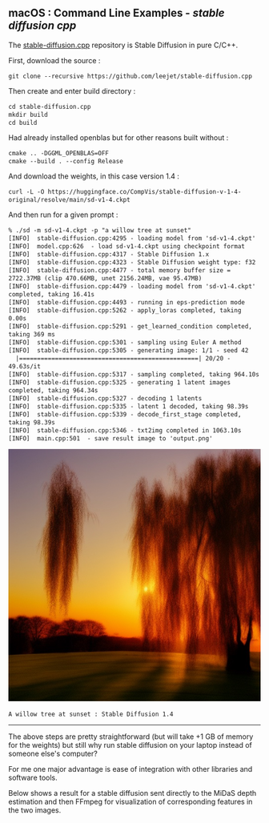 
## macOS : Command Line Examples - *stable diffusion cpp*

The [stable-diffusion.cpp](https://github.com/leejet/stable-diffusion.cpp) repository is Stable Diffusion in pure C/C++.

First, download the source :

```
git clone --recursive https://github.com/leejet/stable-diffusion.cpp
```

Then create and enter build directory :

```
cd stable-diffusion.cpp
mkdir build
cd build
```

Had already installed openblas but for other reasons built without :

```
cmake .. -DGGML_OPENBLAS=OFF
cmake --build . --config Release
```

And download the weights, in this case version 1.4 :

```
curl -L -O https://huggingface.co/CompVis/stable-diffusion-v-1-4-original/resolve/main/sd-v1-4.ckpt
```

And then run for a given prompt :

```
% ./sd -m sd-v1-4.ckpt -p "a willow tree at sunset"
[INFO]  stable-diffusion.cpp:4295 - loading model from 'sd-v1-4.ckpt'
[INFO]  model.cpp:626  - load sd-v1-4.ckpt using checkpoint format
[INFO]  stable-diffusion.cpp:4317 - Stable Diffusion 1.x
[INFO]  stable-diffusion.cpp:4323 - Stable Diffusion weight type: f32
[INFO]  stable-diffusion.cpp:4477 - total memory buffer size = 2722.37MB (clip 470.66MB, unet 2156.24MB, vae 95.47MB)
[INFO]  stable-diffusion.cpp:4479 - loading model from 'sd-v1-4.ckpt' completed, taking 16.41s
[INFO]  stable-diffusion.cpp:4493 - running in eps-prediction mode
[INFO]  stable-diffusion.cpp:5262 - apply_loras completed, taking 0.00s
[INFO]  stable-diffusion.cpp:5291 - get_learned_condition completed, taking 369 ms
[INFO]  stable-diffusion.cpp:5301 - sampling using Euler A method
[INFO]  stable-diffusion.cpp:5305 - generating image: 1/1 - seed 42
  |==================================================| 20/20 - 49.63s/it
[INFO]  stable-diffusion.cpp:5317 - sampling completed, taking 964.10s
[INFO]  stable-diffusion.cpp:5325 - generating 1 latent images completed, taking 964.34s
[INFO]  stable-diffusion.cpp:5327 - decoding 1 latents
[INFO]  stable-diffusion.cpp:5335 - latent 1 decoded, taking 98.39s
[INFO]  stable-diffusion.cpp:5339 - decode_first_stage completed, taking 98.39s
[INFO]  stable-diffusion.cpp:5346 - txt2img completed in 1063.10s
[INFO]  main.cpp:501  - save result image to 'output.png'
```

<img src="sd-a_willow_tree_at_sunset.jpg">

```
A willow tree at sunset : Stable Diffusion 1.4
```

---

The above steps are pretty straightforward (but will take +1 GB of memory for the weights) but still why run stable diffusion on your laptop instead of someone else's computer?

For me one major advantage is ease of integration with other libraries and software tools.

Below shows a result for a stable diffusion sent directly to the MiDaS depth estimation and then FFmpeg for visualization of corresponding features in the two images.


